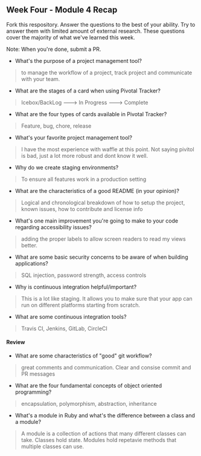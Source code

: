 ## Week Four - Module 4 Recap

Fork this respository. Answer the questions to the best of your ability. Try to answer them with limited amount of external research. These questions cover the majority of what we've learned this week. 

Note: When you're done, submit a PR. 

* What's the purpose of a project management tool?
> to manage the workflow of a project, track project and communicate with your team.

* What are the stages of a card when using Pivotal Tracker?
> Icebox/BackLog ---> In Progress ---> Complete

* What are the four types of cards available in Pivotal Tracker?
> Feature, bug, chore, release

* What's your favorite project management tool?
> I have the most experience with waffle at this point. Not saying pivitol is bad, just a lot more robust and dont know it well.

* Why do we create staging environments?
> To ensure all features work in a production setting

* What are the characteristics of a good README (in your opinion)?
> Logical and chronological breakdown of how to setup the project, known issues, how to contribute and license info

* What's one main improvement you're going to make to your code regarding accessibility issues?
> adding the proper labels to allow screen readers to read my views better.

* What are some basic security concerns to be aware of when building applications?
> SQL injection, password strength, access controls

* Why is continuous integration helpful/important?
> This is a lot like staging. It allows you to make sure that your app can run on different platforms starting from scratch.

* What are some continuous integration tools?
> Travis CI, Jenkins, GitLab, CircleCI

#### Review  

* What are some characteristics of "good" git workflow?
>great comments and communication. Clear and consise commit and PR messages

* What are the four fundamental concepts of object oriented programming?
> encapsulation, polymorphism, abstraction, inheritance

* What's a module in Ruby and what's the difference between a class and a module?
> A module is a collection of actions that many different classes can take. Classes hold state. Modules hold repetavie methods that multiple classes can use.
